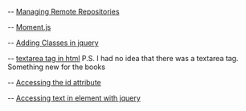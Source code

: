 -- [Managing Remote Repositories](https://docs.github.com/en/get-started/getting-started-with-git/managing-remote-repositories)

-- [Moment.js](https://momentjs.com/)

-- [Adding Classes in jquery](https://api.jquery.com/addclass/)

-- [textarea tag in html](https://www.w3schools.com/tags/tag_textarea.asp)
 P.S. I had no idea that there was a textarea tag. Something new for the books

 -- [Accessing the id attribute](https://stackoverflow.com/questions/3239598/how-can-i-get-the-id-of-an-element-using-jquery)

 -- [Accessing text in element with jquery](https://api.jquery.com/text/)
